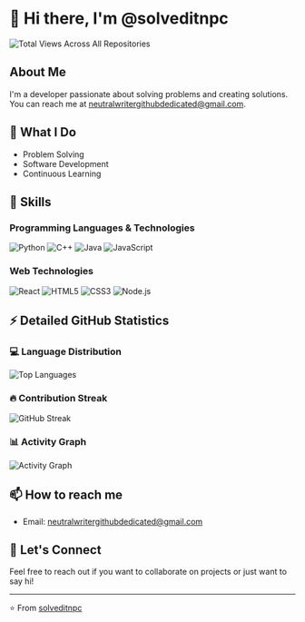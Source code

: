 # 👋 Hi there, I'm @solveditnpc

![Total Views Across All Repositories](https://komarev.com/ghpvc/?username=solveditnpc&color=blue&style=flat-square&label=Total+Profile+Views)

## About Me
I'm a developer passionate about solving problems and creating solutions. You can reach me at neutralwritergithubdedicated@gmail.com.

## 🔭 What I Do
- Problem Solving
- Software Development
- Continuous Learning

## 🌱 Skills
### Programming Languages & Technologies
![Python](https://img.shields.io/badge/Python-3776AB?style=for-the-badge&logo=python&logoColor=white)
![C++](https://img.shields.io/badge/C++-00599C?style=for-the-badge&logo=c%2B%2B&logoColor=white)
![Java](https://img.shields.io/badge/Java-ED8B00?style=for-the-badge&logo=openjdk&logoColor=white)
![JavaScript](https://img.shields.io/badge/JavaScript-F7DF1E?style=for-the-badge&logo=javascript&logoColor=black)

### Web Technologies
![React](https://img.shields.io/badge/React-20232A?style=for-the-badge&logo=react&logoColor=61DAFB)
![HTML5](https://img.shields.io/badge/HTML5-E34F26?style=for-the-badge&logo=html5&logoColor=white)
![CSS3](https://img.shields.io/badge/CSS3-1572B6?style=for-the-badge&logo=css3&logoColor=white)
![Node.js](https://img.shields.io/badge/Node.js-43853D?style=for-the-badge&logo=node.js&logoColor=white)

## ⚡ Detailed GitHub Statistics

### 💻 Language Distribution
![Top Languages](https://github-readme-stats.vercel.app/api/top-langs/?username=solveditnpc&layout=donut&theme=radical&hide_border=true&langs_count=8&size_weight=0.5&count_weight=0.5)

### 🔥 Contribution Streak
![GitHub Streak](https://github-readme-streak-stats.herokuapp.com/?user=solveditnpc&theme=radical&hide_border=true)

### 📊 Activity Graph
![Activity Graph](https://github-readme-activity-graph.vercel.app/graph?username=solveditnpc&theme=react-dark&hide_border=true)

## 📫 How to reach me
- Email: neutralwritergithubdedicated@gmail.com

## 🤝 Let's Connect
Feel free to reach out if you want to collaborate on projects or just want to say hi!

---
⭐️ From [solveditnpc](https://github.com/solveditnpc)
